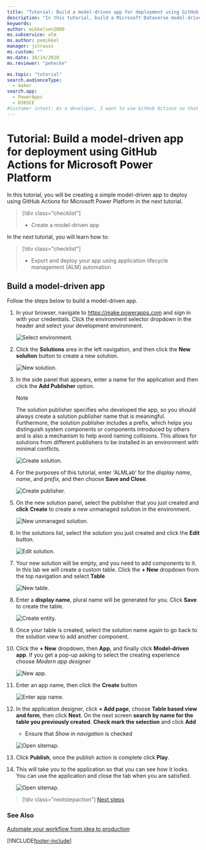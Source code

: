 ```yaml
---
title: "Tutorial: Build a model-driven app for deployment using GitHub Actions for Microsoft Power Platform | Microsoft Docs"
description: "In this tutorial, build a Microsoft Dataverse model-driven app for later deployment using GitHub Actions for Microsoft Power Platform."
keywords: 
author: mikkelsen2000
ms.subservice: alm
ms.author: pemikkel
manager: jstrauss
ms.custom: ""
ms.date: 10/14/2020
ms.reviewer: "pehecke"

ms.topic: "tutorial"
search.audienceType: 
  - maker
search.app: 
  - PowerApps
  - D365CE
#Customer intent: As a developer, I want to use GitHub Actions so that my solution builds and deployment will be automated.
---
```


# Tutorial: Build a model-driven app for deployment using GitHub Actions for Microsoft Power Platform

In this tutorial, you will be creating a simple model-driven app to deploy using GitHub Actions for Microsoft Power Platform in the next tutorial.

> [!div class="checklist"]
> * Create a model-driven app

In the next tutorial, you will learn how to:

> [!div class="checklist"]
> * Export and deploy your app using application lifecycle management (ALM) automation

## Build a model-driven app

Follow the steps below to build a model-driven app.

1. In your browser, navigate to https://make.powerapps.com and sign in with your credentials.  Click the environment selector dropdown in the header and select your development environment.

    ![Select environment.](../media/github-actions-tutorial/gh-lab-1.10.gif "Select environment")

2. Click the **Solutions** area in the left navigation, and then click the **New solution** button to create a new solution.

    ![New solution.](../media/github-actions-tutorial/gh-lab-1.20.gif "New solution")

3. In the side panel that appears, enter a name for the application and then click the **Add Publisher** option.

    > [!NOTE]
    > The solution publisher specifies who developed the app, so you should always create a solution publisher name that is meaningful. Furthermore, the solution publisher includes a prefix, which helps you distinguish system components or components introduced by others and is also a mechanism to help avoid naming collisions. This allows for solutions from different publishers to be installed in an environment with minimal conflicts.

    ![Create solution.](../media/github-actions-tutorial/gh-lab-1.30.png "Create solution")

4. For the purposes of this tutorial, enter 'ALMLab' for the *display name*, *name*, and *prefix*, and then choose **Save and Close**.

    ![Create publisher.](../media/github-actions-tutorial/gh-lab-1.40.png "Create publisher")

5. On the new solution panel, select the publisher that you just created and **click** **Create** to create a new unmanaged solution in the environment.

    ![New unmanaged solution.](../media/github-actions-tutorial/gh-lab-1.50.png "New unmanaged solution")

6. In the solutions list, select the solution you just created and click the **Edit** button.

    ![Edit solution.](../media/github-actions-tutorial/gh-lab-1.60.png "Edit solution")

7. Your new solution will be empty, and you need to add components to it.  In this lab we will create a custom table. Click the **+ New** dropdown from the top navigation and select **Table**

    ![New table.](../media/github-actions-tutorial/gh-lab-1.70.png "New table")

8. Enter a **display name**, plural name will be generated for you. Click **Save** to create the table.

    ![Create entity.](../media/github-actions-tutorial/gh-lab-1.80.png "Create entity")

9. Once your table is created, select the solution name again to go back to the solution view to add another component.

10. Click the **+ New** dropdown, then **App**, and finally click **Model-driven app**. If you get a pop-up asking to select the creating experience choose *Modern app designer* 

    ![New app.](../media/github-actions-tutorial/gh-lab-1.100.png "New app")

11. Enter an app name, then click the **Create** button

     ![Enter app name.](../media/github-actions-tutorial/gh-lab-1.110.png "Enter app name")

12. In the application designer, click **+ Add page**, choose **Table based view and form**, then click **Next**. On the next screen **search by name for the table you previously created**. **Check mark the selection** and click **Add**

     * Ensure that *Show in navigation* is checked

     ![Open sitemap.](../media/github-actions-tutorial/gh-lab-1.120.gif "Add a table view and form page")

13. Click **Publish**, once the publish action is complete click **Play**.

14. This will take you to the application so that you can see how it looks. You can use the application and close the tab when you are satisfied.

     ![Open sitemap.](../media/github-actions-tutorial/gh-lab-1.140.png "View published app")

> [!div class="nextstepaction"]
> [Next steps](./github-actions-deploy.md)

### See Also

[Automate your workflow from idea to production](https://github.com/features/actions)


[!INCLUDE[footer-include](../../includes/footer-banner.md)]
